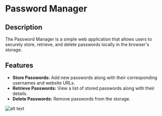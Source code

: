 # Password Manager

## Description

The Password Manager is a simple web application that allows users to securely store, retrieve, and delete passwords locally in the browser's storage.

## Features

-   **Store Passwords:** Add new passwords along with their corresponding usernames and website URLs.
-   **Retrieve Passwords:** View a list of stored passwords along with their details.
-   **Delete Passwords:** Remove passwords from the storage.


![alt text](http://url/to/Screenshot2024-03-21224152.png)

